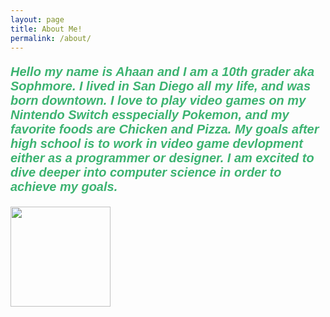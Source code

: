 ```yaml
---
layout: page
title: About Me!
permalink: /about/
---
```


<html>
<body>


<p style="font-size:100%; color: MediumSeaGreen; font: italic bold 20px Arial, sans-serif;"> Hello my name is Ahaan and I am a 10th grader aka Sophmore. I lived in San Diego all my life, and was born downtown. I love to play video games on my Nintendo Switch esspecially Pokemon, and my favorite foods are Chicken and Pizza. My goals after high school is to work in video game devlopment either as a programmer or designer. I am excited to dive deeper into computer science in order to achieve my goals. </p>


<img src="{{site.baseurl}}/images/IMG_9146.jpg" height="160">
</body>
</html>

